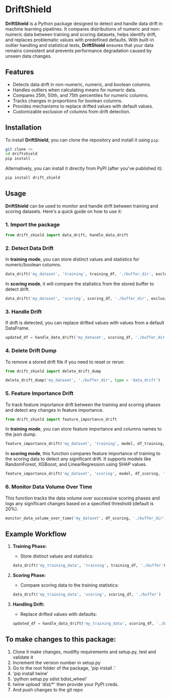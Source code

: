 # DriftShield

**DriftShield** is a Python package designed to detect and handle data drift in machine learning pipelines. It compares distributions of numeric and non-numeric data between training and scoring datasets, helps identify drift, and replaces problematic values with predefined defaults. With built-in outlier handling and statistical tests, **DriftShield** ensures that your data remains consistent and prevents performance degradation caused by unseen data changes.

## Features

- Detects data drift in non-numeric, numeric, and boolean columns.
- Handles outliers when calculating means for numeric data.
- Compares 25th, 50th, and 75th percentiles for numeric columns.
- Tracks changes in proportions for boolean columns.
- Provides mechanisms to replace drifted values with default values.
- Customizable exclusion of columns from drift detection.

## Installation

To install **DriftShield**, you can clone the repository and install it using `pip`:

```bash
git clone <>
cd driftshield
pip install .
```

Alternatively, you can install it directly from PyPI (after you’ve published it):

```bash
pip install drift_shield
```

## Usage

**DriftShield** can be used to monitor and handle drift between training and scoring datasets. Here's a quick guide on how to use it:

### 1. Import the package

```python
from drift_shield import data_drift, handle_data_drift
```

### 2. Detect Data Drift

In **training mode**, you can store distinct values and statistics for numeric/boolean columns.

```python
data_drift('my_dataset', 'training', training_df, './buffer_dir', exclusions=['column_to_exclude'])
```

In **scoring mode**, it will compare the statistics from the stored buffer to detect drift.

```python
data_drift('my_dataset', 'scoring', scoring_df, './buffer_dir', exclusions=['column_to_exclude'])
```

### 3. Handle Drift

If drift is detected, you can replace drifted values with values from a default DataFrame.

```python
updated_df = handle_data_drift('my_dataset', scoring_df, './buffer_dir', default_replacements_df, exclusions=['column_to_exclude'])
```

### 4. Delete Drift Dump

To remove a stored drift file if you need to reset or rerun:

```python
from drift_shield import delete_drift_dump

delete_drift_dump('my_dataset', './buffer_dir', type = 'data_drift')
```

### 5. Feature Importance Drift
To track feature importance drift between the training and scoring phases and detect any changes in feature importance.

```python
from drift_shield import feature_importance_drift
```

In **training mode**, you can store feature importance and columns names to the json dump.

```python
feature_importance_drift('my_dataset', 'training', model, df_training, './buffer_dir', target_column='target')
```

In **scoring mode**, this function compares feature importance of training to the scoring data to detect any significant drift. It supports models like RandomForest, XGBoost, and LinearRegression using SHAP values.

```python
feature_importance_drift('my_dataset', 'scoring', model, df_scoring, './buffer_dir')
```

### 6. Monitor Data Volume Over Time

This function tracks the data volume over successive scoring phases and logs any significant changes based on a specified threshold (default is 20%).

```python
monitor_data_volume_over_time('my_dataset', df_scoring, './buffer_dir', threshold=0.2)
```

## Example Workflow

1. **Training Phase:**
   - Store distinct values and statistics:
   ```python
   data_drift('my_training_data', 'training', training_df, './buffer')
   ```

2. **Scoring Phase:**
   - Compare scoring data to the training statistics:
   ```python
   data_drift('my_training_data', 'scoring', scoring_df, './buffer')
   ```

3. **Handling Drift:**
   - Replace drifted values with defaults:
   ```python
   updated_df = handle_data_drift('my_training_data', scoring_df, './buffer', default_replacements_df)
   ```

## To make changes to this package:
1. Clone it make changes, modifty requirements and setup.py, test and validate it
2. Increment the version number in setup.py
3. Go to the root folder of the package, 'pip install .'
4. 'pip install twine'
5. 'python setup.py sdist bdist_wheel'
6. twine upload 'dist/*' then provide your PyPI creds. 
7. And push changes to the git repo